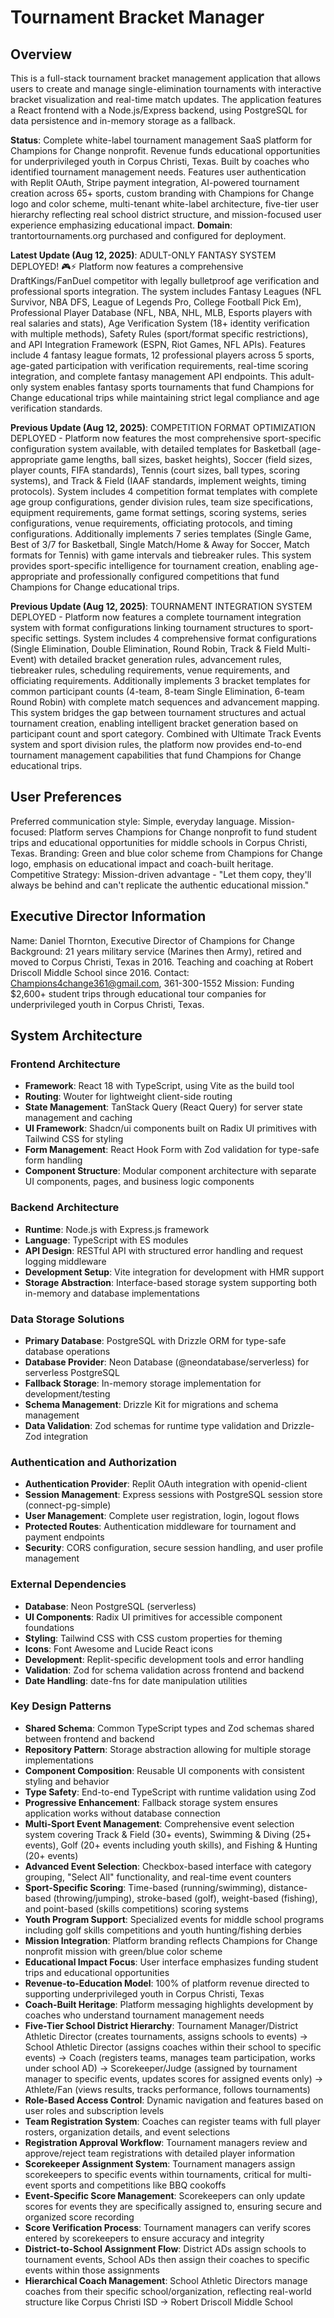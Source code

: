 # Tournament Bracket Manager

## Overview

This is a full-stack tournament bracket management application that allows users to create and manage single-elimination tournaments with interactive bracket visualization and real-time match updates. The application features a React frontend with a Node.js/Express backend, using PostgreSQL for data persistence and in-memory storage as a fallback.

**Status**: Complete white-label tournament management SaaS platform for Champions for Change nonprofit. Revenue funds educational opportunities for underprivileged youth in Corpus Christi, Texas. Built by coaches who identified tournament management needs. Features user authentication with Replit OAuth, Stripe payment integration, AI-powered tournament creation across 65+ sports, custom branding with Champions for Change logo and color scheme, multi-tenant white-label architecture, five-tier user hierarchy reflecting real school district structure, and mission-focused user experience emphasizing educational impact. **Domain**: trantortournaments.org purchased and configured for deployment.

**Latest Update (Aug 12, 2025)**: ADULT-ONLY FANTASY SYSTEM DEPLOYED! 🎮⚡ Platform now features a comprehensive DraftKings/FanDuel competitor with legally bulletproof age verification and professional sports integration. The system includes Fantasy Leagues (NFL Survivor, NBA DFS, League of Legends Pro, College Football Pick Em), Professional Player Database (NFL, NBA, NHL, MLB, Esports players with real salaries and stats), Age Verification System (18+ identity verification with multiple methods), Safety Rules (sport/format specific restrictions), and API Integration Framework (ESPN, Riot Games, NFL APIs). Features include 4 fantasy league formats, 12 professional players across 5 sports, age-gated participation with verification requirements, real-time scoring integration, and complete fantasy management API endpoints. This adult-only system enables fantasy sports tournaments that fund Champions for Change educational trips while maintaining strict legal compliance and age verification standards.

**Previous Update (Aug 12, 2025)**: COMPETITION FORMAT OPTIMIZATION DEPLOYED - Platform now features the most comprehensive sport-specific configuration system available, with detailed templates for Basketball (age-appropriate game lengths, ball sizes, basket heights), Soccer (field sizes, player counts, FIFA standards), Tennis (court sizes, ball types, scoring systems), and Track & Field (IAAF standards, implement weights, timing protocols). System includes 4 competition format templates with complete age group configurations, gender division rules, team size specifications, equipment requirements, game format settings, scoring systems, series configurations, venue requirements, officiating protocols, and timing configurations. Additionally implements 7 series templates (Single Game, Best of 3/7 for Basketball, Single Match/Home & Away for Soccer, Match formats for Tennis) with game intervals and tiebreaker rules. This system provides sport-specific intelligence for tournament creation, enabling age-appropriate and professionally configured competitions that fund Champions for Change educational trips.

**Previous Update (Aug 12, 2025)**: TOURNAMENT INTEGRATION SYSTEM DEPLOYED - Platform now features a complete tournament integration system with format configurations linking tournament structures to sport-specific settings. System includes 4 comprehensive format configurations (Single Elimination, Double Elimination, Round Robin, Track & Field Multi-Event) with detailed bracket generation rules, advancement rules, tiebreaker rules, scheduling requirements, venue requirements, and officiating requirements. Additionally implements 3 bracket templates for common participant counts (4-team, 8-team Single Elimination, 6-team Round Robin) with complete match sequences and advancement mapping. This system bridges the gap between tournament structures and actual tournament creation, enabling intelligent bracket generation based on participant count and sport category. Combined with Ultimate Track Events system and sport division rules, the platform now provides end-to-end tournament management capabilities that fund Champions for Change educational trips.

## User Preferences

Preferred communication style: Simple, everyday language.
Mission-focused: Platform serves Champions for Change nonprofit to fund student trips and educational opportunities for middle schools in Corpus Christi, Texas.
Branding: Green and blue color scheme from Champions for Change logo, emphasis on educational impact and coach-built heritage.
Competitive Strategy: Mission-driven advantage - "Let them copy, they'll always be behind and can't replicate the authentic educational mission."

## Executive Director Information

Name: Daniel Thornton, Executive Director of Champions for Change
Background: 21 years military service (Marines then Army), retired and moved to Corpus Christi, Texas in 2016. Teaching and coaching at Robert Driscoll Middle School since 2016.
Contact: Champions4change361@gmail.com, 361-300-1552
Mission: Funding $2,600+ student trips through educational tour companies for underprivileged youth in Corpus Christi, Texas.

## System Architecture

### Frontend Architecture
- **Framework**: React 18 with TypeScript, using Vite as the build tool
- **Routing**: Wouter for lightweight client-side routing
- **State Management**: TanStack Query (React Query) for server state management and caching
- **UI Framework**: Shadcn/ui components built on Radix UI primitives with Tailwind CSS for styling
- **Form Management**: React Hook Form with Zod validation for type-safe form handling
- **Component Structure**: Modular component architecture with separate UI components, pages, and business logic components

### Backend Architecture
- **Runtime**: Node.js with Express.js framework
- **Language**: TypeScript with ES modules
- **API Design**: RESTful API with structured error handling and request logging middleware
- **Development Setup**: Vite integration for development with HMR support
- **Storage Abstraction**: Interface-based storage system supporting both in-memory and database implementations

### Data Storage Solutions
- **Primary Database**: PostgreSQL with Drizzle ORM for type-safe database operations
- **Database Provider**: Neon Database (@neondatabase/serverless) for serverless PostgreSQL
- **Fallback Storage**: In-memory storage implementation for development/testing
- **Schema Management**: Drizzle Kit for migrations and schema management
- **Data Validation**: Zod schemas for runtime type validation and Drizzle-Zod integration

### Authentication and Authorization
- **Authentication Provider**: Replit OAuth integration with openid-client
- **Session Management**: Express sessions with PostgreSQL session store (connect-pg-simple)
- **User Management**: Complete user registration, login, logout flows
- **Protected Routes**: Authentication middleware for tournament and payment endpoints
- **Security**: CORS configuration, secure session handling, and user profile management

### External Dependencies
- **Database**: Neon PostgreSQL (serverless)
- **UI Components**: Radix UI primitives for accessible component foundations
- **Styling**: Tailwind CSS with CSS custom properties for theming
- **Icons**: Font Awesome and Lucide React icons
- **Development**: Replit-specific development tools and error handling
- **Validation**: Zod for schema validation across frontend and backend
- **Date Handling**: date-fns for date manipulation utilities

### Key Design Patterns
- **Shared Schema**: Common TypeScript types and Zod schemas shared between frontend and backend
- **Repository Pattern**: Storage abstraction allowing for multiple storage implementations
- **Component Composition**: Reusable UI components with consistent styling and behavior
- **Type Safety**: End-to-end TypeScript with runtime validation using Zod
- **Progressive Enhancement**: Fallback storage system ensures application works without database connection
- **Multi-Sport Event Management**: Comprehensive event selection system covering Track & Field (30+ events), Swimming & Diving (25+ events), Golf (20+ events including youth skills), and Fishing & Hunting (20+ events)
- **Advanced Event Selection**: Checkbox-based interface with category grouping, "Select All" functionality, and real-time event counters
- **Sport-Specific Scoring**: Time-based (running/swimming), distance-based (throwing/jumping), stroke-based (golf), weight-based (fishing), and point-based (skills competitions) scoring systems
- **Youth Program Support**: Specialized events for middle school programs including golf skills competitions and youth hunting/fishing derbies
- **Mission Integration**: Platform branding reflects Champions for Change nonprofit mission with green/blue color scheme
- **Educational Impact Focus**: User interface emphasizes funding student trips and educational opportunities
- **Revenue-to-Education Model**: 100% of platform revenue directed to supporting underprivileged youth in Corpus Christi, Texas
- **Coach-Built Heritage**: Platform messaging highlights development by coaches who understand tournament management needs
- **Five-Tier School District Hierarchy**: Tournament Manager/District Athletic Director (creates tournaments, assigns schools to events) → School Athletic Director (assigns coaches within their school to specific events) → Coach (registers teams, manages team participation, works under school AD) → Scorekeeper/Judge (assigned by tournament manager to specific events, updates scores for assigned events only) → Athlete/Fan (views results, tracks performance, follows tournaments)
- **Role-Based Access Control**: Dynamic navigation and features based on user roles and subscription levels
- **Team Registration System**: Coaches can register teams with full player rosters, organization details, and event selections
- **Registration Approval Workflow**: Tournament managers review and approve/reject team registrations with detailed player information
- **Scorekeeper Assignment System**: Tournament managers assign scorekeepers to specific events within tournaments, critical for multi-event sports and competitions like BBQ cookoffs
- **Event-Specific Score Management**: Scorekeepers can only update scores for events they are specifically assigned to, ensuring secure and organized score recording
- **Score Verification Process**: Tournament managers can verify scores entered by scorekeepers to ensure accuracy and integrity
- **District-to-School Assignment Flow**: District ADs assign schools to tournament events, School ADs then assign their coaches to specific events within those assignments
- **Hierarchical Coach Management**: School Athletic Directors manage coaches from their specific school/organization, reflecting real-world structure like Corpus Christi ISD → Robert Driscoll Middle School